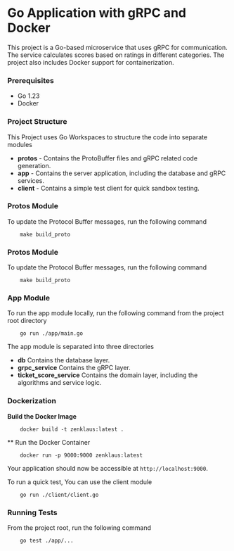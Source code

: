 # Go Application with gRPC and Docker

This project is a Go-based microservice that uses gRPC for communication. The service calculates scores based on ratings in different categories. The project also includes Docker support for containerization.

### Prerequisites
* Go 1.23
* Docker

### Project Structure
This Project uses Go Workspaces to structure the code into separate modules
* **protos** - Contains the ProtoBuffer files and gRPC related code generation.
* **app** - Contains the server application, including the database and gRPC services.
* **client** - Contains a simple test client for quick sandbox testing.

### Protos Module
To update the Protocol Buffer messages, run the following command

```
    make build_proto
```

### Protos Module
To update the Protocol Buffer messages, run the following command

```
    make build_proto
```

### App Module
To run the app module locally, run the following command from the project root directory

```
    go run ./app/main.go
```

The app module is separated into three directories
* **db** Contains the database layer.
* **grpc_service** Contains the gRPC layer.
* **ticket_score_service** Contains the domain layer, including the algorithms and service logic.

### Dockerization

**Build the Docker Image**

```
    docker build -t zenklaus:latest . 
```

** Run the Docker Container

```
    docker run -p 9000:9000 zenklaus:latest
```

Your application should now be accessible at `http://localhost:9000`.

To run a quick test, You can use the client module

```
    go run ./client/client.go
```


### Running Tests

From the project root, run the following command

```
    go test ./app/...
```

